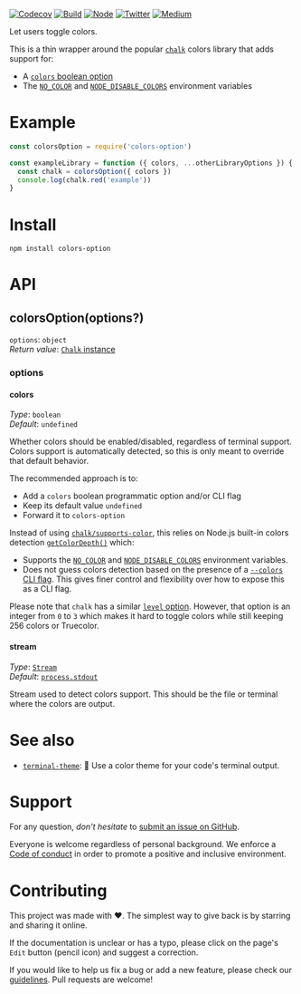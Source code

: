 [![Codecov](https://img.shields.io/codecov/c/github/ehmicky/colors-option.svg?label=tested&logo=codecov)](https://codecov.io/gh/ehmicky/colors-option)
[![Build](https://github.com/ehmicky/colors-option/workflows/Build/badge.svg)](https://github.com/ehmicky/colors-option/actions)
[![Node](https://img.shields.io/node/v/colors-option.svg?logo=node.js)](https://www.npmjs.com/package/colors-option)
[![Twitter](https://img.shields.io/badge/%E2%80%8B-twitter-4cc61e.svg?logo=twitter)](https://twitter.com/intent/follow?screen_name=ehmicky)
[![Medium](https://img.shields.io/badge/%E2%80%8B-medium-4cc61e.svg?logo=medium)](https://medium.com/@ehmicky)

Let users toggle colors.

This is a thin wrapper around the popular
[`chalk`](https://github.com/chalk/chalk) colors library that adds support for:

- A [`colors` boolean option](#colors)
- The [`NO_COLOR`](https://no-color.org/) and
  [`NODE_DISABLE_COLORS`](https://nodejs.org/api/cli.html#cli_node_disable_colors_1)
  environment variables

# Example

```js
const colorsOption = require('colors-option')

const exampleLibrary = function ({ colors, ...otherLibraryOptions }) {
  const chalk = colorsOption({ colors })
  console.log(chalk.red('example'))
}
```

# Install

```
npm install colors-option
```

# API

## colorsOption(options?)

`options`: `object`\
_Return value_: [`Chalk` instance](https://github.com/chalk/chalk#api)

### options

#### colors

_Type_: `boolean`\
_Default_: `undefined`

Whether colors should be enabled/disabled, regardless of terminal support.
Colors support is automatically detected, so this is only meant to override that
default behavior.

The recommended approach is to:

- Add a `colors` boolean programmatic option and/or CLI flag
- Keep its default value `undefined`
- Forward it to `colors-option`

Instead of using
[`chalk/supports-color`](https://github.com/chalk/supports-color), this relies
on Node.js built-in colors detection
[`getColorDepth()`](https://nodejs.org/api/tty.html#tty_writestream_getcolordepth_env)
which:

- Supports the [`NO_COLOR`](https://no-color.org/) and
  [`NODE_DISABLE_COLORS`](https://nodejs.org/api/cli.html#cli_node_disable_colors_1)
  environment variables.
- Does not guess colors detection based on the presence of a
  [`--colors` CLI flag](https://github.com/chalk/supports-color#info). This
  gives finer control and flexibility over how to expose this as a CLI flag.

Please note that `chalk` has a similar
[`level` option](https://github.com/chalk/chalk#chalklevel). However, that
option is an integer from `0` to `3` which makes it hard to toggle colors while
still keeping 256 colors or Truecolor.

#### stream

_Type_:
[`Stream`](https://nodejs.org/api/stream.html#stream_class_stream_writable)\
_Default_: [`process.stdout`](https://nodejs.org/api/process.html#process_process_stdout)

Stream used to detect colors support. This should be the file or terminal where
the colors are output.

# See also

- [`terminal-theme`](https://github.com/ehmicky/terminal-theme): 🎨 Use a color
  theme for your code's terminal output.

# Support

For any question, _don't hesitate_ to [submit an issue on GitHub](../../issues).

Everyone is welcome regardless of personal background. We enforce a
[Code of conduct](CODE_OF_CONDUCT.md) in order to promote a positive and
inclusive environment.

# Contributing

This project was made with ❤️. The simplest way to give back is by starring and
sharing it online.

If the documentation is unclear or has a typo, please click on the page's `Edit`
button (pencil icon) and suggest a correction.

If you would like to help us fix a bug or add a new feature, please check our
[guidelines](CONTRIBUTING.md). Pull requests are welcome!

<!-- Thanks go to our wonderful contributors: -->

<!-- ALL-CONTRIBUTORS-LIST:START -->
<!-- prettier-ignore-start -->
<!-- markdownlint-disable -->
<!--
<table>
  <tr>
    <td align="center"><a href="https://twitter.com/ehmicky"><img src="https://avatars2.githubusercontent.com/u/8136211?v=4?s=100" width="100px;" alt=""/><br /><sub><b>ehmicky</b></sub></a><br /><a href="https://github.com/ehmicky/colors-option/commits?author=ehmicky" title="Code">💻</a> <a href="#design-ehmicky" title="Design">🎨</a> <a href="#ideas-ehmicky" title="Ideas, Planning, & Feedback">🤔</a> <a href="https://github.com/ehmicky/colors-option/commits?author=ehmicky" title="Documentation">📖</a></td>
  </tr>
</table>

-->
<!-- markdownlint-restore -->
<!-- prettier-ignore-end -->

<!-- ALL-CONTRIBUTORS-LIST:END -->
